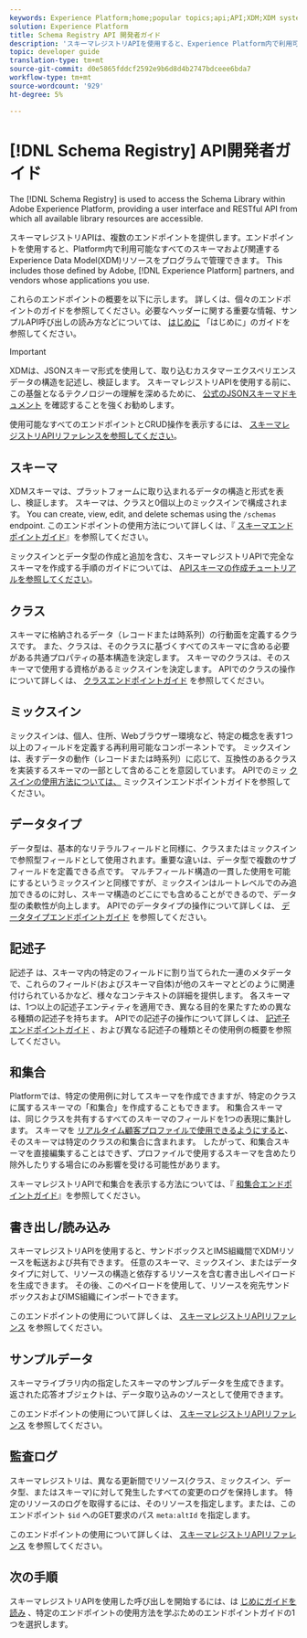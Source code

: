 ```yaml
---
keywords: Experience Platform;home;popular topics;api;API;XDM;XDM system;;experience data model;Experience data model;Experience Data Model;data model;Data Model;schema registry;Schema Registry;
solution: Experience Platform
title: Schema Registry API 開発者ガイド
description: 'スキーマレジストリAPIを使用すると、Experience Platform内で利用可能なすべてのスキーマと関連するXDMリソースをプログラムで管理できます。 '
topic: developer guide
translation-type: tm+mt
source-git-commit: d0e5865fddcf2592e9b6d8d4b2747bdceee6bda7
workflow-type: tm+mt
source-wordcount: '929'
ht-degree: 5%

---
```



# [!DNL Schema Registry] API開発者ガイド

The [!DNL Schema Registry] is used to access the Schema Library within Adobe Experience Platform, providing a user interface and RESTful API from which all available library resources are accessible.

スキーマレジストリAPIは、複数のエンドポイントを提供します。エンドポイントを使用すると、Platform内で利用可能なすべてのスキーマおよび関連するExperience Data Model(XDM)リソースをプログラムで管理できます。 This includes those defined by Adobe, [!DNL Experience Platform] partners, and vendors whose applications you use.

これらのエンドポイントの概要を以下に示します。 詳しくは、個々のエンドポイントのガイドを参照してください。必要なヘッダーに関する重要な情報、サンプルAPI呼び出しの読み方などについては、 [はじめに](./getting-started.md) 「はじめに」のガイドを参照してください。

>[!IMPORTANT]
>
>XDMは、JSONスキーマ形式を使用して、取り込むカスタマーエクスペリエンスデータの構造を記述し、検証します。 スキーマレジストリAPIを使用する前に、この基盤となるテクノロジーの理解を深めるために、 [公式のJSONスキーマドキュメント](https://json-schema.org/) を確認することを強くお勧めします。

使用可能なすべてのエンドポイントとCRUD操作を表示するには、 [スキーマレジストリAPIリファレンスを参照してください](https://www.adobe.io/apis/experienceplatform/home/api-reference.html#!acpdr/swagger-specs/schema-registry.yaml)。

## スキーマ

XDMスキーマは、プラットフォームに取り込まれるデータの構造と形式を表し、検証します。 スキーマは、クラスと0個以上のミックスインで構成されます。 You can create, view, edit, and delete schemas using the `/schemas` endpoint. このエンドポイントの使用方法について詳しくは、『 [スキーマエンドポイントガイド](./schemas.md)』を参照してください。

ミックスインとデータ型の作成と追加を含む、スキーマレジストリAPIで完全なスキーマを作成する手順のガイドについては、 [APIスキーマの作成チュートリアルを参照してください](../tutorials/create-schema-api.md)。

## クラス

スキーマに格納されるデータ（レコードまたは時系列）の行動面を定義するクラスです。 また、クラスは、そのクラスに基づくすべてのスキーマに含める必要がある共通プロパティの基本構造を決定します。 スキーマのクラスは、そのスキーマで使用する資格があるミックスインを決定します。 APIでのクラスの操作について詳しくは、 [クラスエンドポイントガイド](./classes.md) を参照してください。

## ミックスイン

ミックスインは、個人、住所、Webブラウザー環境など、特定の概念を表す1つ以上のフィールドを定義する再利用可能なコンポーネントです。 ミックスインは、表すデータの動作（レコードまたは時系列）に応じて、互換性のあるクラスを実装するスキーマの一部として含めることを意図しています。 APIでのミッ [クスインの使用方法については、](./mixins.md) ミックスインエンドポイントガイドを参照してください。

## データタイプ

データ型は、基本的なリテラルフィールドと同様に、クラスまたはミックスインで参照型フィールドとして使用されます。重要な違いは、データ型で複数のサブフィールドを定義できる点です。 マルチフィールド構造の一貫した使用を可能にするというミックスインと同様ですが、ミックスインはルートレベルでのみ追加できるのに対し、スキーマ構造のどこにでも含めることができるので、データ型の柔軟性が向上します。 APIでのデータタイプの操作について詳しくは、 [データタイプエンドポイントガイド](./data-types.md) を参照してください。

## 記述子

記述子 は、スキーマ内の特定のフィールドに割り当てられた一連のメタデータで、これらのフィールド(およびスキーマ自体)が他のスキーマとどのように関連付けられているかなど、様々なコンテキストの詳細を提供します。 各スキーマは、1つ以上の記述子エンティティを適用でき、異なる目的を果たすための異なる種類の記述子を持ちます。 APIでの記述子の操作について詳しくは、 [記述子エンドポイントガイド](./descriptors.md) 、および異なる記述子の種類とその使用例の概要を参照してください。

## 和集合

Platformでは、特定の使用例に対してスキーマを作成できますが、特定のクラスに属するスキーマの「和集合」を作成することもできます。 和集合スキーマは、同じクラスを共有するすべてのスキーマのフィールドを1つの表現に集計します。 スキーマを [リアルタイム顧客プロファイルで使用できるようにすると](../../profile/home.md)、そのスキーマは特定のクラスの和集合に含まれます。 したがって、和集合スキーマを直接編集することはできず、プロファイルで使用するスキーマを含めたり除外したりする場合にのみ影響を受ける可能性があります。

スキーマレジストリAPIで和集合を表示する方法については、『 [和集合エンドポイントガイド](./unions.md)』を参照してください。

## 書き出し/読み込み

スキーマレジストリAPIを使用すると、サンドボックスとIMS組織間でXDMリソースを転送および共有できます。 任意のスキーマ、ミックスイン、またはデータタイプに対して、リソースの構造と依存するリソースを含む書き出しペイロードを生成できます。 その後、このペイロードを使用して、リソースを宛先サンドボックスおよびIMS組織にインポートできます。

このエンドポイントの使用について詳しくは、 [スキーマレジストリAPIリファレンス](https://www.adobe.io/apis/experienceplatform/home/api-reference.html#!acpdr/swagger-specs/schema-registry.yaml) を参照してください。

## サンプルデータ

スキーマライブラリ内の指定したスキーマのサンプルデータを生成できます。 返された応答オブジェクトは、データ取り込みのソースとして使用できます。

このエンドポイントの使用について詳しくは、 [スキーマレジストリAPIリファレンス](https://www.adobe.io/apis/experienceplatform/home/api-reference.html#!acpdr/swagger-specs/schema-registry.yaml) を参照してください。

## 監査ログ

スキーマレジストリは、異なる更新間でリソース(クラス、ミックスイン、データ型、またはスキーマ)に対して発生したすべての変更のログを保持します。 特定のリソースのログを取得するには、そのリソースを指定します。または、このエンドポイント `$id` へのGET要求のパス `meta:altId` を指定します。

このエンドポイントの使用について詳しくは、 [スキーマレジストリAPIリファレンス](https://www.adobe.io/apis/experienceplatform/home/api-reference.html#!acpdr/swagger-specs/schema-registry.yaml) を参照してください。

## 次の手順

スキーマレジストリAPIを使用した呼び出しを開始するには、は [じめにガイドを読み](./getting-started.md) 、特定のエンドポイントの使用方法を学ぶためのエンドポイントガイドの1つを選択します。